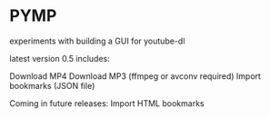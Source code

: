 # PYMP
experiments with building a GUI for youtube-dl

latest version 0.5 includes:

Download MP4
Download MP3 (ffmpeg or avconv required)
Import bookmarks (JSON file)

Coming in future releases:
Import HTML bookmarks
